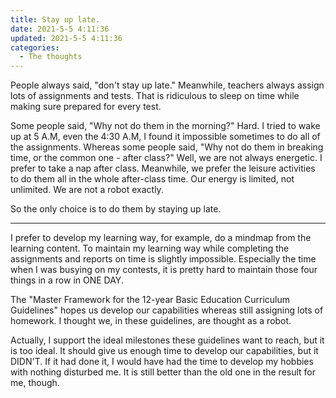 ```yaml
---
title: Stay up late.
date: 2021-5-5 4:11:36
updated: 2021-5-5 4:11:36
categories:
  - The thoughts
---
```


People always said, "don't stay up late." Meanwhile, teachers always assign lots of assignments and tests. That is ridiculous to sleep on time while making sure prepared for every test.

<!-- more -->

Some people said, "Why not do them in the morning?" Hard. I tried to wake up at 5 A.M, even the 4:30 A.M, I found it impossible sometimes to do all of the assignments. Whereas some people said, "Why not do them in breaking time, or the common one - after class?" Well, we are not always energetic. I prefer to take a nap after class. Meanwhile, we prefer the leisure activities to do them all in the whole after-class time. Our energy is limited, not unlimited. We are not a robot exactly.

So the only choice is to do them by staying up late.

---

I prefer to develop my learning way, for example, do a mindmap from the learning content. To maintain my learning way while completing the assignments and reports on time is slightly impossible. Especially the time when I was busying on my contests, it is pretty hard to maintain those four things in a row in ONE DAY.

The "Master Framework for the 12-year Basic Education Curriculum Guidelines" hopes us develop our capabilities whereas still assigning lots of homework. I thought we, in these guidelines, are thought as a robot.

Actually, I support the ideal milestones these guidelines want to reach, but it is too ideal. It should give us enough time to develop our capabilities, but it DIDN'T. If it had done it, I would have had the time to develop my hobbies with nothing disturbed me. It is still better than the old one in the result for me, though.
